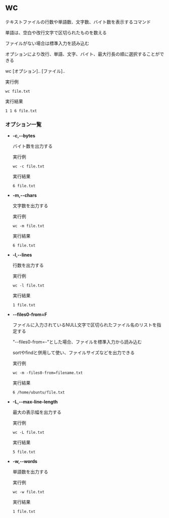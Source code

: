 [](ファイル名はコマンド名.md)
# wc
テキストファイルの行数や単語数、文字数、バイト数を表示するコマンド

単語は、空白や改行文字で区切られたものを数える

ファイルがない場合は標準入力を読み込む

オプションにより改行、単語、文字、バイト、最大行長の順に選択することができる

wc [オプション].. [ファイル]..

  実行例 [](変更しない)
  
  ```
  wc file.txt
  ```


  実行結果　[](変更しない)


  ```
  1 1 6 file.txt
  ```

### オプション一覧


- **-c,--bytes**
  
  バイト数を出力する

  実行例 [](変更しない)
  
  ```
  wc -c file.txt
  ```


  実行結果　[](変更しない)


  ```
  6 file.txt
  ```
- **-m,--chars** 
    
  文字数を出力する
  
  実行例　[](変更しない)
  
  ```
  wc -m file.txt
  ```


  実行結果　[](変更しない)


  ```
  6 file.txt
  ```
- **-l,--lines** 
    
  行数を出力する
  
  実行例　[](変更しない)
  
  ```
  wc -l file.txt
  ```


  実行結果　[](変更しない)


  ```
  1 file.txt
  ```
- **--files0-from=F** 
    
  ファイルに入力されているNULL文字で区切られたファイル名のリストを指定する
  
  "--files0-from=-"とした場合、ファイルを標準入力から読み込む

  sortやfindと併用して使い、ファイルサイズなどを出力できる
  
  実行例　[](変更しない)
  
  ```
  wc -m -files0-from=filename.txt
  ```


  実行結果　[](変更しない)


  ```
  6 /home/ubuntu/file.txt
  ```
- **-L,--max-line-length** 
    
  最大の表示幅を出力する
  
  実行例　[](変更しない)
  
  ```
  wc -L file.txt
  ```


  実行結果　[](変更しない)


  ```
  5 file.txt
  ```
- **-w,--words** 
    
  単語数を出力する
  
  実行例　[](変更しない)
  
  ```
  wc -w file.txt
  ```


  実行結果　[](変更しない)


  ```
  1 file.txt
  ```